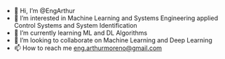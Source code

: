 - 👋 Hi, I’m @EngArthur
- 👀 I’m interested in Machine Learning and Systems Engineering applied Control Systems and System Identification
- 🌱 I’m currently learning ML and DL Algorithms 
- 💞️ I’m looking to collaborate on Machine Learning and Deep Learning
- 📫 How to reach me eng.arthurmoreno@gmail.com

<!---
EngArthur/EngArthur is a ✨ special ✨ repository because its `README.md` (this file) appears on your GitHub profile.
You can click the Preview link to take a look at your changes.
--->
